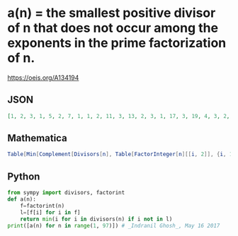 # a\(n\) \= the smallest positive divisor of n that does not occur among the exponents in the prime factorization of n\.
https://oeis.org/A134194
## JSON
```JSON
[1, 2, 3, 1, 5, 2, 7, 1, 1, 2, 11, 3, 13, 2, 3, 1, 17, 3, 19, 4, 3, 2, 23, 2, 1, 2, 1, 4, 29, 2, 31, 1, 3, 2, 5, 1, 37, 2, 3, 2, 41, 2, 43, 4, 3, 2, 47, 2, 1, 5, 3, 4, 53, 2, 5, 2, 3, 2, 59, 3, 61, 2, 3, 1, 5, 2, 67, 4, 3, 2, 71, 1, 73, 2, 3, 4, 7, 2, 79, 2, 1, 2, 83, 3, 5, 2, 3, 2, 89, 3, 7, 4, 3, 2, 5, 2]
```
## Mathematica
```Mathematica
Table[Min[Complement[Divisors[n], Table[FactorInteger[n][[i, 2]], {i, 1, Length[FactorInteger[n]]}]]], {n, 1, 80}] (* _Stefan Steinerberger_, Aug 30 2008 *)
```
## Python
```Python
from sympy import divisors, factorint
def a(n):
    f=factorint(n)
    l=[f[i] for i in f]
    return min(i for i in divisors(n) if i not in l)
print([a(n) for n in range(1, 97)]) # _Indranil Ghosh_, May 16 2017
```
